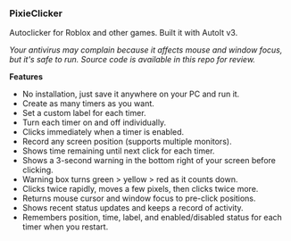 ### PixieClicker

Autoclicker for Roblox and other games. Built it with AutoIt v3.

_Your antivirus may complain because it affects mouse and window focus, but it's safe to run. Source code is available in this repo for review._

**Features**

- No installation, just save it anywhere on your PC and run it.
- Create as many timers as you want.
- Set a custom label for each timer.
- Turn each timer on and off individually.
- Clicks immediately when a timer is enabled.
- Record any screen position (supports multiple monitors).
- Shows time remaining until next click for each timer.
- Shows a 3-second warning in the bottom right of your screen before clicking.
- Warning box turns green > yellow > red as it counts down.
- Clicks twice rapidly, moves a few pixels, then clicks twice more.
- Returns mouse cursor and window focus to pre-click positions.
- Shows recent status updates and keeps a record of activity.
- Remembers position, time, label, and enabled/disabled status for each timer when you restart.
